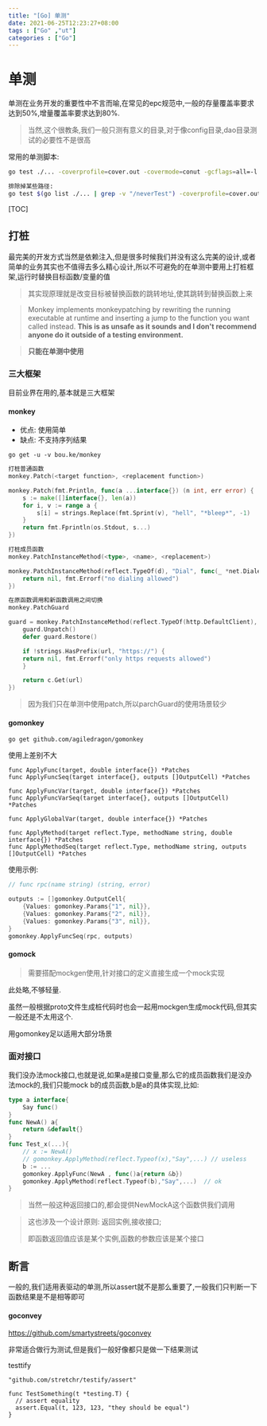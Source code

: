 ```yaml
---
title: "[Go] 单测"
date: 2021-06-25T12:23:27+08:00
tags : ["Go" ,"ut"]
categories : ["Go"]
---
```


# 单测

单测在业务开发的重要性中不言而喻,在常见的epc规范中,一般的存量覆盖率要求达到50%,增量覆盖率要求达到80%.

> 当然,这个很教条,我们一般只测有意义的目录,对于像config目录,dao目录测试的必要性不是很高

常用的单测脚本:

```sh
go test ./... -coverprofile=cover.out -covermode=conut -gcflags=all=-l -v

排除掉某些路径:
go test $(go list ./... | grep -v "/neverTest") -coverprofile=cover.out -covermode=conut -gcflags=all=-l -v
```

[TOC]



## 打桩

最完美的开发方式当然是依赖注入,但是很多时候我们并没有这么完美的设计,或者简单的业务其实也不值得去多么精心设计,所以不可避免的在单测中要用上打桩框架,运行时替换目标函数/变量的值

> 其实现原理就是改变目标被替换函数的跳转地址,使其跳转到替换函数上来

>  Monkey implements monkeypatching by rewriting the running executable at runtime and inserting a jump to the function you want called instead. **This is as unsafe as it sounds and I don't recommend anyone do it outside of a testing environment.**

> __只能在单测中使用__

### 三大框架

目前业界在用的,基本就是三大框架

#### monkey

- 优点: 使用简单
- 缺点: 不支持序列结果

```
go get -u -v bou.ke/monkey
```

```go
打桩普通函数
monkey.Patch(<target function>, <replacement function>)

monkey.Patch(fmt.Println, func(a ...interface{}) (n int, err error) {
    s := make([]interface{}, len(a))
    for i, v := range a {
        s[i] = strings.Replace(fmt.Sprint(v), "hell", "*bleep*", -1)
    }
    return fmt.Fprintln(os.Stdout, s...)
})
```

```go
打桩成员函数
monkey.PatchInstanceMethod(<type>, <name>, <replacement>)

monkey.PatchInstanceMethod(reflect.TypeOf(d), "Dial", func(_ *net.Dialer, _, _ string) (net.Conn, error) {
    return nil, fmt.Errorf("no dialing allowed")
})
```

```go
在原函数调用和新函数调用之间切换
monkey.PatchGuard

guard = monkey.PatchInstanceMethod(reflect.TypeOf(http.DefaultClient), "Get", func(c *http.Client, url string) (*http.Response, error) {
    guard.Unpatch()
    defer guard.Restore()

    if !strings.HasPrefix(url, "https://") {
    return nil, fmt.Errorf("only https requests allowed")
    }

    return c.Get(url)
})
```

> 因为我们只在单测中使用patch,所以parchGuard的使用场景较少

#### gomonkey

```
go get github.com/agiledragon/gomonkey
```

使用上差别不大

```
func ApplyFunc(target, double interface{}) *Patches
func ApplyFuncSeq(target interface{}, outputs []OutputCell) *Patches

func ApplyFuncVar(target, double interface{}) *Patches
func ApplyFuncVarSeq(target interface{}, outputs []OutputCell) *Patches

func ApplyGlobalVar(target, double interface{}) *Patches

func ApplyMethod(target reflect.Type, methodName string, double interface{}) *Patches
func ApplyMethodSeq(target reflect.Type, methodName string, outputs []OutputCell) *Patches
```

使用示例:

```go
// func rpc(name string) (string, error)

outputs := []gomonkey.OutputCell{
    {Values: gomonkey.Params{"1", nil}}, 
    {Values: gomonkey.Params{"2", nil}}, 
    {Values: gomonkey.Params{"3", nil}},
}
gomonkey.ApplyFuncSeq(rpc, outputs)
```



#### gomock

> 需要搭配mockgen使用,针对接口的定义直接生成一个mock实现

此处略,不够轻量.

虽然一般根据proto文件生成桩代码时也会一起用mockgen生成mock代码,但其实一般还是不太用这个.

用gomonkey足以适用大部分场景

### 面对接口

我们没办法mock接口,也就是说,如果a是接口变量,那么它的成员函数我们是没办法mock的,我们只能mock b的成员函数,b是a的具体实现,比如:

```go
type a interface{
    Say func()
}
func NewA() a{
    return &default{}
}
func Test_x(...){
    // x := NewA()
    // gomonkey.ApplyMethod(reflect.Typeof(x),"Say",...) // useless
    b := ...
    gomonkey.ApplyFunc(NewA , func()a{return &b})
    gomonkey.ApplyMethod(reflect.Typeof(b),"Say",...)  // ok
}
```

> 当然一般这种返回接口的,都会提供NewMockA这个函数供我们调用

> 这也涉及一个设计原则: 返回实例,接收接口; 
>
> 即函数返回值应该是某个实例,函数的参数应该是某个接口



## 断言

一般的,我们适用表驱动的单测,所以assert就不是那么重要了,一般我们只判断一下函数结果是不是相等即可

#### goconvey

https://github.com/smartystreets/goconvey

非常适合做行为测试,但是我们一般好像都只是做一下结果测试

testtify

```
"github.com/stretchr/testify/assert"
```

```
func TestSomething(t *testing.T) {
  // assert equality
  assert.Equal(t, 123, 123, "they should be equal")
}
```
